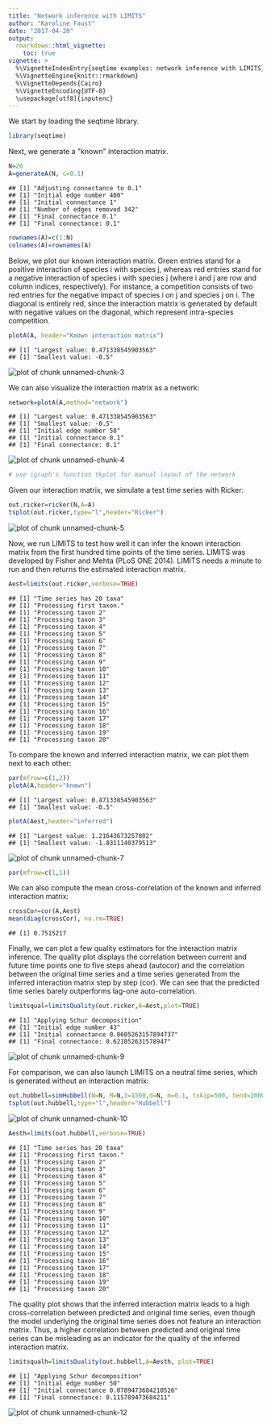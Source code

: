 ```yaml
---
title: "Network inference with LIMITS"
author: "Karoline Faust"
date: "2017-04-20"
output:
  rmarkdown::html_vignette:
    toc: true
vignette: >
  %\VignetteIndexEntry{seqtime examples: network inference with LIMITS}
  %\VignetteEngine{knitr::rmarkdown}
  %\VignetteDepends{Cairo}
  %\VignetteEncoding{UTF-8}
  \usepackage[utf8]{inputenc}
---
```




We start by loading the seqtime library.


```r
library(seqtime)
```

Next, we generate a "known" interaction matrix.


```r
N=20
A=generateA(N, c=0.1)
```

```
## [1] "Adjusting connectance to 0.1"
## [1] "Initial edge number 400"
## [1] "Initial connectance 1"
## [1] "Number of edges removed 342"
## [1] "Final connectance 0.1"
## [1] "Final connectance: 0.1"
```

```r
rownames(A)=c(1:N)
colnames(A)=rownames(A)
```

Below, we plot our known interaction matrix. Green entries stand for a positive interaction of species i with species j, whereas red entries stand for a negative interaction of species i with species j (where i and j are row and column indices, respectively). For instance, a competition consists of two red entries for the negative impact of species i on j and species j on i. The diagonal is entirely red, since the interaction matrix is generated by default with negative values on the diagonal, which represent intra-species competition.


```r
plotA(A, header="Known interaction matrix")
```

```
## [1] "Largest value: 0.471338545903563"
## [1] "Smallest value: -0.5"
```

![plot of chunk unnamed-chunk-3](figure_network_inference/unnamed-chunk-3-1.png)

We can also visualize the interaction matrix as a network:


```r
network=plotA(A,method="network")
```

```
## [1] "Largest value: 0.471338545903563"
## [1] "Smallest value: -0.5"
## [1] "Initial edge number 58"
## [1] "Initial connectance 0.1"
## [1] "Final connectance: 0.1"
```

![plot of chunk unnamed-chunk-4](figure_network_inference/unnamed-chunk-4-1.png)

```r
# use igraph's function tkplot for manual layout of the network
```

Given our interaction matrix, we simulate a test time series with Ricker:


```r
out.ricker=ricker(N,A=A)
tsplot(out.ricker,type="l",header="Ricker")
```

![plot of chunk unnamed-chunk-5](figure_network_inference/unnamed-chunk-5-1.png)

Now, we run LIMITS to test how well it can infer the known interaction matrix from the first hundred time points of the time series. LIMITS was developed by Fisher and Mehta (PLoS ONE 2014).
LIMITS needs a minute to run and then returns the estimated interaction matrix.


```r
Aest=limits(out.ricker,verbose=TRUE)
```

```
## [1] "Time series has 20 taxa"
## [1] "Processing first taxon."
## [1] "Processing taxon 2"
## [1] "Processing taxon 3"
## [1] "Processing taxon 4"
## [1] "Processing taxon 5"
## [1] "Processing taxon 6"
## [1] "Processing taxon 7"
## [1] "Processing taxon 8"
## [1] "Processing taxon 9"
## [1] "Processing taxon 10"
## [1] "Processing taxon 11"
## [1] "Processing taxon 12"
## [1] "Processing taxon 13"
## [1] "Processing taxon 14"
## [1] "Processing taxon 15"
## [1] "Processing taxon 16"
## [1] "Processing taxon 17"
## [1] "Processing taxon 18"
## [1] "Processing taxon 19"
## [1] "Processing taxon 20"
```

To compare the known and inferred interaction matrix, we can plot them next to each other:


```r
par(mfrow=c(1,2))
plotA(A,header="known")
```

```
## [1] "Largest value: 0.471338545903563"
## [1] "Smallest value: -0.5"
```

```r
plotA(Aest,header="inferred")
```

```
## [1] "Largest value: 1.21643673257802"
## [1] "Smallest value: -1.8311140379513"
```

![plot of chunk unnamed-chunk-7](figure_network_inference/unnamed-chunk-7-1.png)

```r
par(mfrow=c(1,1))
```

We can also compute the mean cross-correlation of the known and inferred interaction matrix:


```r
crossCor=cor(A,Aest)
mean(diag(crossCor), na.rm=TRUE)
```

```
## [1] 0.7515217
```

Finally, we can plot a few quality estimators for the interaction matrix inference. The quality plot displays the correlation between current and future time points one to five steps ahead (autocor) and the correlation between the original time series and a time series generated from the inferred interaction matrix step by step (cor). We can see that the predicted time series barely outperforms lag-one auto-correlation.


```r
limitsqual=limitsQuality(out.ricker,A=Aest,plot=TRUE)
```

```
## [1] "Applying Schur decomposition"
## [1] "Initial edge number 43"
## [1] "Initial connectance 0.0605263157894737"
## [1] "Final connectance: 0.621052631578947"
```

![plot of chunk unnamed-chunk-9](figure_network_inference/unnamed-chunk-9-1.png)

For comparison, we can also launch LIMITS on a neutral time series, which is generated without an interaction matrix:


```r
out.hubbell=simHubbell(N=N, M=N,I=1500,d=N, m=0.1, tskip=500, tend=1000)
tsplot(out.hubbell,type="l",header="Hubbell")
```

![plot of chunk unnamed-chunk-10](figure_network_inference/unnamed-chunk-10-1.png)



```r
Aesth=limits(out.hubbell,verbose=TRUE)
```

```
## [1] "Time series has 20 taxa"
## [1] "Processing first taxon."
## [1] "Processing taxon 2"
## [1] "Processing taxon 3"
## [1] "Processing taxon 4"
## [1] "Processing taxon 5"
## [1] "Processing taxon 6"
## [1] "Processing taxon 7"
## [1] "Processing taxon 8"
## [1] "Processing taxon 9"
## [1] "Processing taxon 10"
## [1] "Processing taxon 11"
## [1] "Processing taxon 12"
## [1] "Processing taxon 13"
## [1] "Processing taxon 14"
## [1] "Processing taxon 15"
## [1] "Processing taxon 16"
## [1] "Processing taxon 17"
## [1] "Processing taxon 18"
## [1] "Processing taxon 19"
## [1] "Processing taxon 20"
```

The quality plot shows that the inferred interaction matrix leads to a high cross-correlation between predicted and original time series, even though the model underlying the original time series does not feature an interaction matrix. Thus, a higher correlation between predicted and original time series can be misleading as an indicator for the quality of the inferred interaction matrix.


```r
limitsqualh=limitsQuality(out.hubbell,A=Aesth, plot=TRUE)
```

```
## [1] "Applying Schur decomposition"
## [1] "Initial edge number 50"
## [1] "Initial connectance 0.0789473684210526"
## [1] "Final connectance: 0.115789473684211"
```

![plot of chunk unnamed-chunk-12](figure_network_inference/unnamed-chunk-12-1.png)

